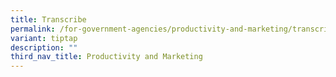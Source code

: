 ```yaml
---
title: Transcribe
permalink: /for-government-agencies/productivity-and-marketing/transcribe/
variant: tiptap
description: ""
third_nav_title: Productivity and Marketing
---
```

